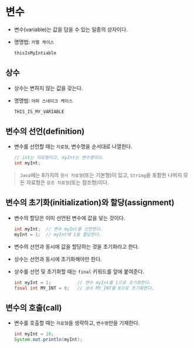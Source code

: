 # 변수

- 변수(variable)는 값을 담을 수 있는 일종의 상자이다.
- 명명법: `카멜 케이스`

  ```txt
  thisIsMyIntiable
  ```

## 상수

- 상수는 변하지 않는 값을 갖는다.
- 명명법: `어퍼 스네이크 케이스`

  ```java
  THIS_IS_MY_VARIABLE
  ```

## 변수의 선언(definition)

- 변수를 선언할 때는 `자료형`, 변수명을 순서대로 나열한다.

  ```java
  // int는 자료형이고, myInt는 변수명이다.
  int myInt;
  ```

> `Java`에는 8가지의 `원시 자료형`(또는 기본형)이 있고, `String`을 포함한 나머지 모든 자료형은 `참조 자료형`(또는 참조형)이다.

## 변수의 초기화(initialization)와 할당(assignment)

- 변수의 할당은 이미 선언된 변수에 값을 넣는 것이다.

  ```java
  int myInt;  // 변수 myInt를 선언한다.
  myInt = 1;  // myInt에 1을 할당한다.
  ```

- 변수의 선언과 동시에 값을 할당하는 것을 초기화라고 한다.
- 상수는 선언과 동시에 초기화해야만 한다.
- 상수를 선언 및 초기화할 때는 `final` 키워드를 앞에 붙여준다.

  ```java
  int myInt = 1;          // 변수 myInt를 1으로 초기화한다.
  final int MY_INT = 0;   // 상수 MY_INT를 0으로 초기화한다.
  ```

## 변수의 호출(call)

- 변수를 호출할 때는 `자료형`을 생략하고, `변수명`만을 기재한다.

  ```java
  int myInt = 10;
  System.out.println(myInt);
  ```
